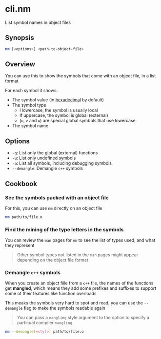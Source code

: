 # cli.nm

List symbol names in object files

## Synopsis

```sh
nm [<options>] <path-to-object-file>
```

## Overview

You can use this to show the symbols that come with
an object file, in a list format

For each symbol it shows:
  - The symbol value (in [hexadecimal](./4gzy.md) by default)
  - The symbol type
    - I lowercase, the symbol is usually local
    - If uppercase, the symbol is global (external)
    - (`u`, `v` and `w`) are special global symbols 
      that use lowercase
  - The symbol name

## Options

- `-g`: List only the global (external) functions
- `-u`: List only undefined symbols
- `-a`: List all symbols, including debugging symbols
- `--demangle`: Demangle `c++` symbols

## Cookbook

### See the symbols packed with an object file

For this, you can use `nm` directly on an object file

```sh
nm path/to/file.o
```

### Find the mining of the type letters in the symbols

You can review the `man` pages for `nm` to see the list of
types used, and what they represent

> Other symbol types not listed in the `man` pages might
> appear depending on the object file format

### Demangle `c++` symbols

When you create an object fiile from a `c++` file, the
names of the functions get **mangled**, which means they
add some prefixes and suffixes to support some of their
features like function overloads

This meaks the symbols very hard to spot and read, you can
use the `--demangle` flag to make the symbols readable
again

> You can pass a `mangling` style argument to the option
> to specify a particual compiler `mangling`

```sh
nm --demangle[=style] path/to/file.o
```
